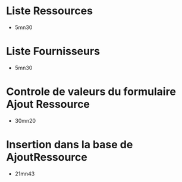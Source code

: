 # Liste Ressources
* 5mn30
# Liste Fournisseurs
* 5mn30
# Controle de valeurs du formulaire Ajout Ressource
* 30mn20
# Insertion dans la base de AjoutRessource
* 21mn43